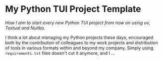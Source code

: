 # My Python TUI Project Template

*How I aim to start every new Python TUI project from now on using uv, Textual and Nuitka.*

I think a lot about managing my Python projects these days, encouraged both by the contribution of colleagues to my work projects and distribution of tools in various formats within and beyond my company. Simply using `requirements.txt` files doesn't cut it anymore, and I ...
